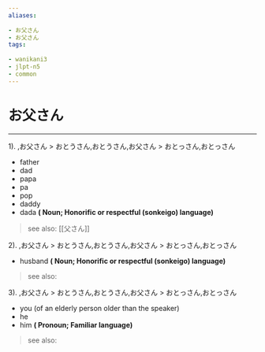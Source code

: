 ```yaml
---
aliases:
    
- お父さん
- お父さん
tags:
    
- wanikani3
- jlpt-n5
- common
---
```


# お父さん
---
1).
,お父さん > おとうさん,おとうさん,お父さん > おとっさん,おとっさん

- father
- dad
- papa
- pa
- pop
- daddy
- dada
**( Noun; Honorific or respectful (sonkeigo) language)**
> see also:  [[父さん]]
            
2).
,お父さん > おとうさん,おとうさん,お父さん > おとっさん,おとっさん

- husband
**( Noun; Honorific or respectful (sonkeigo) language)**
> see also: 
            
3).
,お父さん > おとうさん,おとうさん,お父さん > おとっさん,おとっさん

- you (of an elderly person older than the speaker)
- he
- him
**( Pronoun; Familiar language)**
> see also: 
            